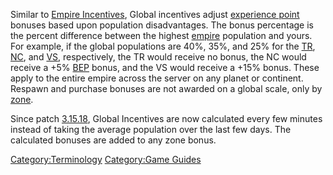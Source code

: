 Similar to [Empire Incentives](Empire_Incentives.md), Global
incentives adjust [experience point](BEP.md) bonuses based upon
population disadvantages. The bonus percentage is the percent difference
between the highest [empire](Empire.md) population and yours.
For example, if the global populations are 40%, 35%, and 25% for the
[TR](Terran_Republic.md), [NC](New_Conglomerate.md), and [VS](Vanu_Sovereignty.md),
respectively, the TR would receive no bonus, the NC would receive a +5%
[BEP](BEP.md) bonus, and the VS would receive a +15% bonus.
These apply to the entire empire across the server on any planet or
continent. Respawn and purchase bonuses are not awarded on a global
scale, only by [zone](Zone.md).

Since patch [3.15.18](3.md.15.18), Global Incentives are now
calculated every few minutes instead of taking the average population
over the last few days. The calculated bonuses are added to any zone
bonus.

[Category:Terminology](Category:Terminology.md) [Category:Game
Guides](Category:Game_Guides.md)
